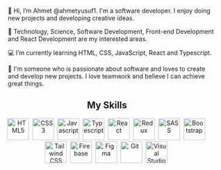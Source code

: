 <ul>👋 Hi, I’m Ahmet @ahmetyusuf1. I'm a software developer. I enjoy doing new projects and developing creative ideas.</ul>
<ul>👀 Technology, Science, Software Development, Front-end Development and React Development are my interested areas.</ul>
<ul>💻 I’m currently learning HTML, CSS, JavaScript, React and Typescript.</ul>
<ul>💞️ I'm someone who is passionate about software and loves to create and develop new projects. I love teamwork and believe I can achieve great things.</ul>

<h2 align="center">My Skills</h2>

<div align="center">
  <img src="https://cdn.jsdelivr.net/gh/devicons/devicon/icons/html5/html5-original.svg" alt="HTML5" width="50" height="50"/>&nbsp;
  <img src="https://cdn.jsdelivr.net/gh/devicons/devicon/icons/css3/css3-original.svg" alt="CSS3" width="50" height="50"/>&nbsp;
  <img src="https://cdn.jsdelivr.net/gh/devicons/devicon/icons/javascript/javascript-original.svg" alt="Javascript" width="50" height="50"/>&nbsp;
  <img src="https://cdn.jsdelivr.net/gh/devicons/devicon/icons/typescript/typescript-original.svg" alt="Typescript" width="50" height="50"/>&nbsp;
  <img src="https://cdn.jsdelivr.net/gh/devicons/devicon/icons/react/react-original-wordmark.svg" alt="React" width="50" height="50"/>&nbsp;
  <img src="https://cdn.jsdelivr.net/gh/devicons/devicon/icons/redux/redux-original.svg" alt="Redux" width="50" height="50"/>&nbsp;
  <img src="https://cdn.jsdelivr.net/gh/devicons/devicon/icons/sass/sass-original.svg" alt="SASS" width="50" height="50"/>&nbsp;
  <img src="https://cdn.jsdelivr.net/gh/devicons/devicon/icons/bootstrap/bootstrap-original-wordmark.svg" alt="Bootstrap" width="50" height="50"/>&nbsp;
  <img src="https://cdn.jsdelivr.net/gh/devicons/devicon/icons/tailwindcss/tailwindcss-plain.svg" alt="Tailwind CSS" width="50" height="50"/>&nbsp;
  <img src="https://cdn.jsdelivr.net/gh/devicons/devicon/icons/firebase/firebase-plain-wordmark.svg" alt="Firebase" width="50" height="50"/>&nbsp;
  <img src="https://cdn.jsdelivr.net/gh/devicons/devicon/icons/figma/figma-original.svg" alt="Figma" width="50" height="50"/>&nbsp;
  <img src="https://cdn.jsdelivr.net/gh/devicons/devicon/icons/git/git-original-wordmark.svg" alt="Git" width="50" height="50"/>&nbsp;
  <img src="https://cdn.jsdelivr.net/gh/devicons/devicon/icons/vscode/vscode-original.svg" alt="Visual Studio Code" width="50" height="50"/>&nbsp;
</div>
